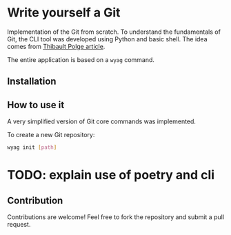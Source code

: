 # Write yourself a Git

Implementation of the Git from scratch.
To understand the fundamentals of Git, the CLI tool was developed using Python
and basic shell. The idea comes from [Thibault Polge article](https://wyag.thb.lt/#intro).

The entire application is based on a `wyag` command.

## Installation

## How to use it

A very simplified version of Git core commands was implemented.

To create a new Git repository:
``` bash
wyag init [path]
```

# TODO: explain use of poetry and cli

## Contribution

Contributions are welcome! Feel free to fork the repository and submit a pull request.
